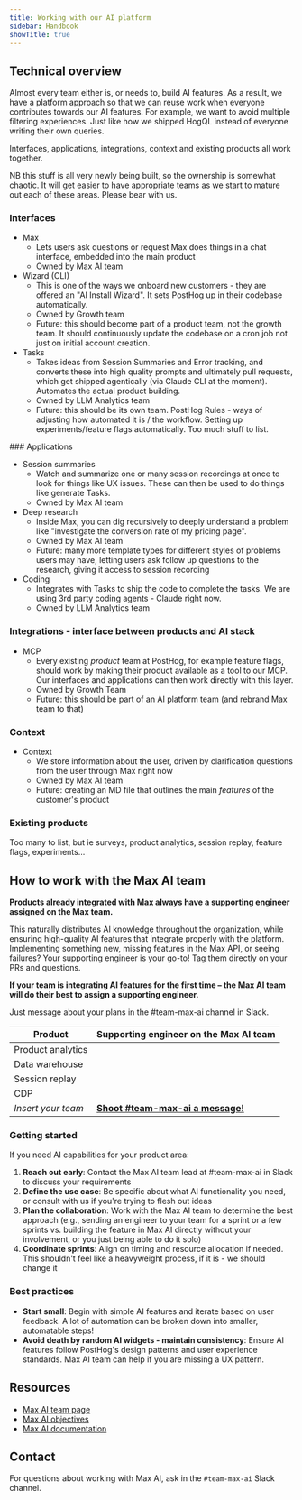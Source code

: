```yaml
---
title: Working with our AI platform
sidebar: Handbook
showTitle: true
---
```


## Technical overview

Almost every team either is, or needs to, build AI features. As a result, we have a platform approach so that we can reuse work when everyone contributes towards our AI features. For example, we want to avoid multiple filtering experiences. Just like how we shipped HogQL instead of everyone writing their own queries.

Interfaces, applications, integrations, context and existing products all work together.

NB this stuff is all very newly being built, so the ownership is somewhat chaotic. It will get easier to have appropriate teams as we start to mature out each of these areas. Please bear with us.

### Interfaces

- Max
  - Lets users ask questions or request Max does things in a chat interface, embedded into the main product
  - Owned by Max AI team
- Wizard (CLI)
  - This is one of the ways we onboard new customers - they are offered an "AI Install Wizard". It sets PostHog up in their codebase automatically.
  - Owned by Growth team
  - Future: this should become part of a product team, not the growth team. It should continuously update the codebase on a cron job not just on initial account creation.
- Tasks
  - Takes ideas from Session Summaries and Error tracking, and converts these into high quality prompts and ultimately pull requests, which get shipped agentically (via Claude CLI at the moment). Automates the actual product building.
  - Owned by LLM Analytics team
  - Future: this should be its own team. PostHog Rules - ways of adjusting how automated it is / the workflow. Setting up experiments/feature flags automatically. Too much stuff to list.

### Applications

- Session summaries
  - Watch and summarize one or many session recordings at once to look for things like UX issues. These can then be used to do things like generate Tasks.
  - Owned by Max AI team
- Deep research
  - Inside Max, you can dig recursively to deeply understand a problem like "investigate the conversion rate of my pricing page".
  - Owned by Max AI team
  - Future: many more template types for different styles of problems users may have, letting users ask follow up questions to the research, giving it access to session recording
- Coding
  - Integrates with Tasks to ship the code to complete the tasks. We are using 3rd party coding agents - Claude right now.
  - Owned by LLM Analytics team

### Integrations - interface between products and AI stack

- MCP
  - Every existing _product_ team at PostHog, for example feature flags, should work by making their product available as a tool to our MCP. Our interfaces and applications can then work directly with this layer.
  - Owned by Growth Team
  - Future: this should be part of an AI platform team (and rebrand Max team to that)

### Context

- Context
  - We store information about the user, driven by clarification questions from the user through Max right now
  - Owned by Max AI team
  - Future: creating an MD file that outlines the main _features_ of the customer's product

### Existing products

Too many to list, but ie surveys, product analytics, session replay, feature flags, experiments...

## How to work with the Max AI team

**Products already integrated with Max always have a supporting engineer assigned on the Max team.**

This naturally distributes AI knowledge throughout the organization, while ensuring high-quality AI features that integrate properly with the platform. Implementing something new, missing features in the Max API, or seeing failures? Your supporting engineer is your go-to! Tag them directly on your PRs and questions.

**If your team is integrating AI features for the first time – the Max AI team will do their best to assign a supporting engineer.**

Just message about your plans in the #team-max-ai channel in Slack. 

| Product | Supporting engineer on the Max AI team |
| --- | --- |
| Product analytics | <TeamMember name="Emanuele Capparelli" /> |
| Data warehouse | <TeamMember name="Michael Matloka" /> |
| Session replay | <TeamMember name="Alex Lebedev" /> |
| CDP | <TeamMember name="Georgiy Tarasov" /> |
| _Insert your team_ | [**Shoot #team-max-ai a message!**](https://posthog.slack.com/archives/C06NZEZ7V3Q) |

### Getting started

If you need AI capabilities for your product area:

1. **Reach out early**: Contact the Max AI team lead at #team-max-ai in Slack to discuss your requirements
2. **Define the use case**: Be specific about what AI functionality you need, or consult with us if you're trying to flesh out ideas
3. **Plan the collaboration**: Work with the Max AI team to determine the best approach (e.g., sending an engineer to your team for a sprint or a few sprints vs. building the feature in Max AI directly without your involvement, or you just being able to do it solo)
4. **Coordinate sprints**: Align on timing and resource allocation if needed. This shouldn't feel like a heavyweight process, if it is - we should change it

### Best practices

- **Start small**: Begin with simple AI features and iterate based on user feedback. A lot of automation can be broken down into smaller, automatable steps!
- **Avoid death by random AI widgets - maintain consistency**: Ensure AI features follow PostHog's design patterns and user experience standards. Max AI team can help if you are missing a UX pattern.

## Resources

- [Max AI team page](/teams/max-ai)
- [Max AI objectives](/teams/max-ai/objectives)
- [Max AI documentation](/docs/max-ai)

## Contact

For questions about working with Max AI, ask in the `#team-max-ai` Slack channel.
